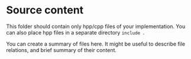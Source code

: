 # Source content

This folder should contain only hpp/cpp files of your implementation.
You can also place hpp files in a separate directory `include `.

You can create a summary of files here. It might be useful to describe
file relations, and brief summary of their content.